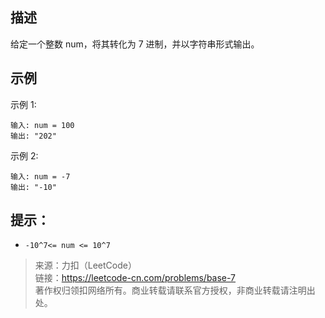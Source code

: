 ## 描述

给定一个整数 num，将其转化为 7 进制，并以字符串形式输出。

## 示例
示例 1:
```
输入: num = 100
输出: "202"
```
示例 2:
```
输入: num = -7
输出: "-10"
```

## 提示：

- `-10^7<= num <= 10^7`

> 来源：力扣（LeetCode）  
链接：https://leetcode-cn.com/problems/base-7  
著作权归领扣网络所有。商业转载请联系官方授权，非商业转载请注明出处。